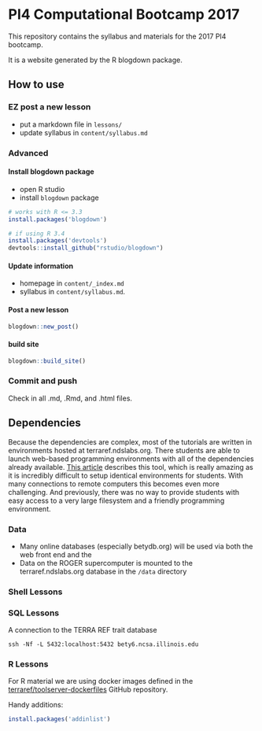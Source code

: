 # PI4 Computational Bootcamp 2017

This repository contains the syllabus and materials for the 2017 PI4 bootcamp. 

It is a website generated by the R blogdown package.

## How to use

### EZ post a new lesson

* put a markdown file in `lessons/`
* update syllabus in `content/syllabus.md`

### Advanced 

#### Install blogdown package

* open R studio
* install `blogdown` package

```r
# works with R <= 3.3
install.packages('blogdown') 

# if using R 3.4
install.packages('devtools')
devtools::install_github("rstudio/blogdown")
```

#### Update information

* homepage in `content/_index.md`
* syllabus in `content/syllabus.md`.

#### Post a new lesson

```r
blogdown::new_post()
```


#### build site

```r
blogdown::build_site()
```

### Commit and push 

Check in all .md, .Rmd, and .html files.

## Dependencies

Because the dependencies are complex, most of the tutorials are written in environments hosted at terraref.ndslabs.org. There students are able to launch web-based programming environments with all of the dependencies already available. [This article](http://www.nationaldataservice.org/news/170329_workbench.html) describes this tool, which is really amazing as it is incredibly difficult to setup identical environments for students. With many connections to remote computers this becomes even more challenging. And previously, there was no way to provide students with easy access to a very large filesystem and a friendly programming environment.

### Data

* Many online databases (especially betydb.org) will be used via both the web front end and the 
* Data on the ROGER supercomputer is mounted to the terraref.ndslabs.org database in the `/data` directory

### Shell Lessons

### SQL Lessons

A connection to the TERRA REF trait database

```
ssh -Nf -L 5432:localhost:5432 bety6.ncsa.illinois.edu
```

### R Lessons

For R material we are using docker images defined in the [terraref/toolserver-dockerfiles](https://github.com/terraref/toolserver-dockerfiles) GitHub repository. 

Handy additions:

```r
install.packages('addinlist')
```
